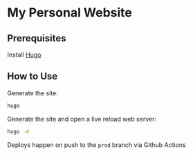 # My Personal Website

## Prerequisites

Install [Hugo](https://github.com/gohugoio/hugo#installation)

## How to Use

Generate the site:
```bash
hugo
```

Generate the site and open a live reload web server:
```bash
hugo -d
```

Deploys happen on push to the `prod` branch via Github Actions
